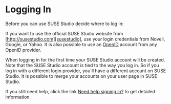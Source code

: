 # Logging In

Before you can use SUSE Studio decide where to log in:

If you want to use the official SUSE Studio website from
[http://susestudio.com][susestudio], use your login credentials from Novell,
Google, or Yahoo. It is also possible to use an [OpenID][openid] account from
any OpenID provider.

When logging in for the first time your SUSE Studio account will be created.
Note that the SUSE Studio account is tied to the way you log in. So if you log
in with a different login provider, you'll have a different account on SUSE
Studio. It is possible to merge your accounts on your user page in SUSE Studio.

If you still need help, click the link [Need help signing in?][signin-help] to
get detailed information.

[susestudio]: http://susestudio.com
[openid]: http://openid.net
[signin-help]:http://staging.susestudio.com/account/help
